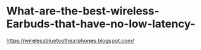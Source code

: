 # What-are-the-best-wireless-Earbuds-that-have-no-low-latency-
https://wirelessbluetoothearphones.blogspot.com/
